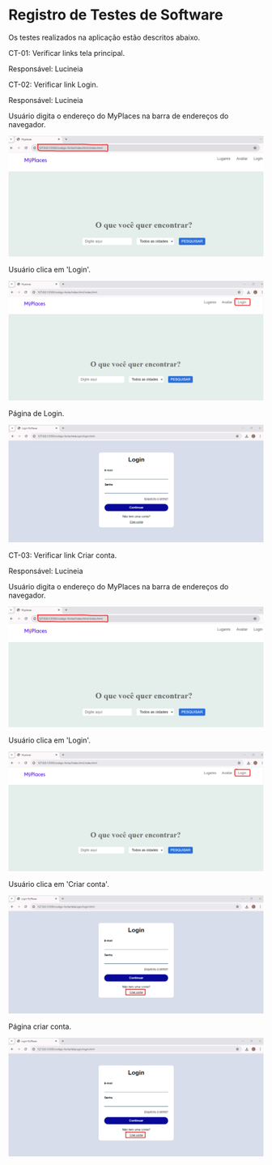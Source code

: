 # Registro de Testes de Software

Os testes realizados na aplicação estão descritos abaixo.

CT-01: Verificar links tela principal.

Responsável: Lucineia

CT-02: Verificar link Login.

Responsável: Lucineia

Usuário digita o endereço do MyPlaces na barra de endereços do navegador.

![Tela 1](/documentos/img/testeCT02-1.png)


Usuário clica em 'Login'.

![Tela 2](/documentos/img/testeCT02-2.png)


Página de Login.

![Tela 3](/documentos/img/testeCT02-3.png)


CT-03: Verificar link Criar conta.

Responsável: Lucineia

Usuário digita o endereço do MyPlaces na barra de endereços do navegador.

![Tela 1](/documentos/img/testeCT03-1.png)


Usuário clica em 'Login'.

![Tela 2](/documentos/img/testeCT03-2.png)


Usuário clica em 'Criar conta'.

![Tela 3](/documentos/img/testeCT03-3.png)


Página criar conta.

![Tela 4](/documentos/img/testeCT03-3.png)


